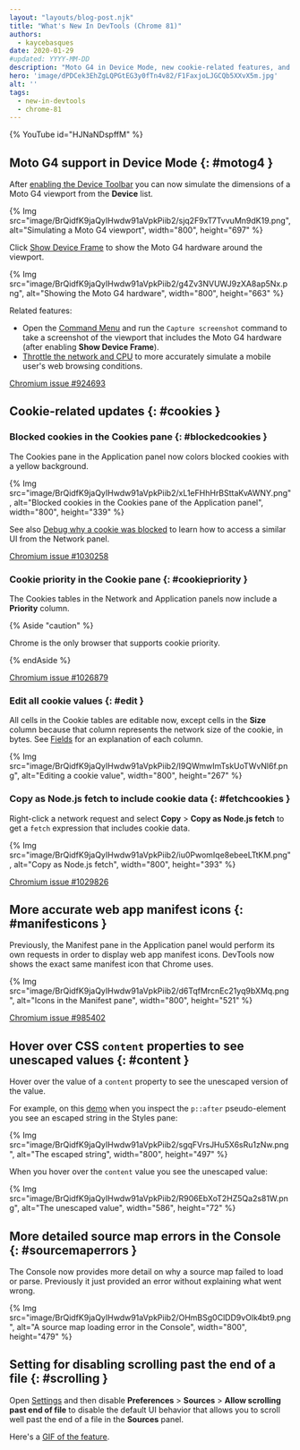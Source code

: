 ```yaml
---
layout: "layouts/blog-post.njk"
title: "What's New In DevTools (Chrome 81)"
authors:
  - kaycebasques
date: 2020-01-29
#updated: YYYY-MM-DD
description: "Moto G4 in Device Mode, new cookie-related features, and more."
hero: 'image/dPDCek3EhZgLQPGtEG3y0fTn4v82/F1FaxjoLJGCQb5XXvX5m.jpg'
alt: ''
tags:
  - new-in-devtools
  - chrome-81
---
```


{% YouTube id="HJNaNDspffM" %}

## Moto G4 support in Device Mode {: #motog4 }

After [enabling the Device Toolbar][1] you can now simulate the dimensions of a Moto G4 viewport
from the **Device** list.

{% Img src="image/BrQidfK9jaQyIHwdw91aVpkPiib2/sjq2F9xT7TvvuMn9dK19.png", alt="Simulating a Moto G4 viewport", width="800", height="697" %}

Click [Show Device Frame][2] to show the Moto G4 hardware around the viewport.

{% Img src="image/BrQidfK9jaQyIHwdw91aVpkPiib2/g4Zv3NVUWJ9zXA8ap5Nx.png", alt="Showing the Moto G4 hardware", width="800", height="663" %}

Related features:

- Open the [Command Menu][3] and run the `Capture screenshot` command to take a screenshot of the
  viewport that includes the Moto G4 hardware (after enabling **Show Device Frame**).
- [Throttle the network and CPU][4] to more accurately simulate a mobile user's web browsing
  conditions.

[Chromium issue #924693][5]

## Cookie-related updates {: #cookies }

### Blocked cookies in the Cookies pane {: #blockedcookies }

The Cookies pane in the Application panel now colors blocked cookies with a yellow background.

{% Img src="image/BrQidfK9jaQyIHwdw91aVpkPiib2/xL1eFHhHrBSttaKvAWNY.png", alt="Blocked cookies in the Cookies pane of the Application panel", width="800", height="339" %}

See also [Debug why a cookie was blocked][6] to learn how to access a similar UI from the Network
panel.

[Chromium issue #1030258][7]

### Cookie priority in the Cookie pane {: #cookiepriority }

The Cookies tables in the Network and Application panels now include a **Priority** column.

{% Aside "caution" %}

Chrome is the only browser that supports cookie priority.

{% endAside %}

[Chromium issue #1026879][8]

### Edit all cookie values {: #edit }

All cells in the Cookie tables are editable now, except cells in the **Size** column because that
column represents the network size of the cookie, in bytes. See [Fields][9] for an explanation of
each column.

{% Img src="image/BrQidfK9jaQyIHwdw91aVpkPiib2/I9QWmwImTskUoTWvNl6f.png", alt="Editing a cookie value", width="800", height="267" %}

### Copy as Node.js fetch to include cookie data {: #fetchcookies }

Right-click a network request and select **Copy** > **Copy as Node.js fetch** to get a `fetch`
expression that includes cookie data.

{% Img src="image/BrQidfK9jaQyIHwdw91aVpkPiib2/iu0PwomIqe8ebeeLTtKM.png", alt="Copy as Node.js fetch", width="800", height="393" %}

[Chromium issue #1029826][10]

## More accurate web app manifest icons {: #manifesticons }

Previously, the Manifest pane in the Application panel would perform its own requests in order to
display web app manifest icons. DevTools now shows the exact same manifest icon that Chrome uses.

{% Img src="image/BrQidfK9jaQyIHwdw91aVpkPiib2/d6TqfMrcnEc21yq9bXMq.png", alt="Icons in the Manifest pane", width="800", height="521" %}

[Chromium issue #985402][11]

## Hover over CSS `content` properties to see unescaped values {: #content }

Hover over the value of a `content` property to see the unescaped version of the value.

For example, on this [demo][12] when you inspect the `p::after` pseudo-element you see an escaped
string in the Styles pane:

{% Img src="image/BrQidfK9jaQyIHwdw91aVpkPiib2/sgqFVrsJHu5X6sRu1zNw.png", alt="The escaped string", width="800", height="497" %}

When you hover over the `content` value you see the unescaped value:

{% Img src="image/BrQidfK9jaQyIHwdw91aVpkPiib2/R906EbXoT2HZ5Qa2s81W.png", alt="The unescaped value", width="586", height="72" %}

## More detailed source map errors in the Console {: #sourcemaperrors }

The Console now provides more detail on why a source map failed to load or parse. Previously it just
provided an error without explaining what went wrong.

{% Img src="image/BrQidfK9jaQyIHwdw91aVpkPiib2/OHmBSg0ClDD9vOlk4bt9.png", alt="A source map loading error in the Console", width="800", height="479" %}

## Setting for disabling scrolling past the end of a file {: #scrolling }

Open [Settings][13] and then disable **Preferences** > **Sources** > **Allow scrolling past end of
file** to disable the default UI behavior that allows you to scroll well past the end of a file in
the **Sources** panel.

Here's a [GIF of the feature][14].

[1]: /docs/devtools/device-mode#viewport
[2]: /docs/devtools/device-mode#frame
[3]: /docs/devtools/command-menu
[4]: /docs/devtools/device-mode#throttle
[5]: https://crbug.com/924693
[6]: /blog/new-in-devtools-79#blockedcookies
[7]: https://crbug.com/1030258
[8]: https://crbug.com/1026879
[9]: /docs/devtools/storage/cookies#fields
[10]: https://crbug.com/1029826
[11]: https://crbug.com/985402
[12]: https://mathiasbynens.github.io/css-dbg-stories/css-escapes.html
[13]: /docs/devtools/customize#settings
[14]: https://imgur.com/zJytuf1
